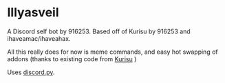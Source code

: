 # Illyasveil
A Discord self bot by 916253. Based off of Kurisu by 916253 and ihaveamac/ihaveahax. 

All this really does for now is meme commands, and easy hot swapping of addons (thanks to existing code from [Kurisu](https://github.com/916253/kurisu) )

Uses [discord.py](https://github.com/Rapptz/discord.py).
